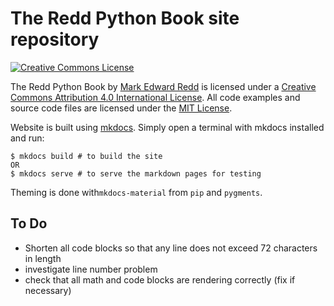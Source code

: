 # The Redd Python Book site repository

<a rel="license" href="http://creativecommons.org/licenses/by/4.0/"><img alt="Creative Commons License" style="border-width:0" src="https://i.creativecommons.org/l/by/4.0/88x31.png" /></a>

<span xmlns:dct="http://purl.org/dc/terms/" property="dct:title">The Redd Python Book</span> by <a xmlns:cc="http://creativecommons.org/ns#" href="https://github.com/flythereddflagg/python_book" property="cc:attributionName" rel="cc:attributionURL">Mark Edward Redd</a> is licensed under a <a rel="license" href="http://creativecommons.org/licenses/by/4.0/">Creative Commons Attribution 4.0 International License</a>. All code examples and source code files are licensed under the [MIT License](./LICENSE.txt). 

Website is built using [mkdocs](https://www.mkdocs.org/). Simply open a terminal with mkdocs installed and run:

```
$ mkdocs build # to build the site
OR
$ mkdocs serve # to serve the markdown pages for testing
```

Theming is done with`mkdocs-material` from `pip` and `pygments`.

## To Do

- Shorten all code blocks so that any line does not exceed 72 characters in length
- investigate line number problem
- check that all math and code blocks are rendering correctly (fix if necessary)